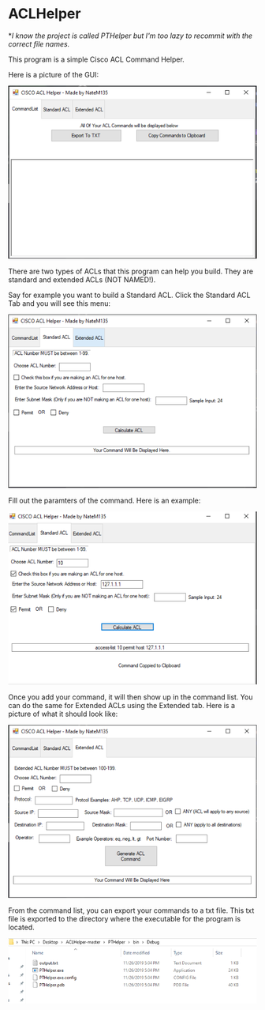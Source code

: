 # ACLHelper 

**I know the project is called PTHelper but I'm too lazy to recommit with the correct file names.*

This program is a simple Cisco ACL Command Helper. 

Here is a picture of the GUI:

![GUI](Pictures/commandlist.PNG)
  
  
  
There are two types of ACLs that this program can help you build. They are standard and extended ACLs (NOT NAMED!).

Say for example you want to build a Standard ACL. Click the Standard ACL Tab and you will see this menu:

![StandardMenu](Pictures/standard.PNG)



Fill out the paramters of the command. Here is an example: 

![StandardExample](Pictures/standard_example.PNG)

Once you add your command, it will then show up in the command list. You can do the same for Extended ACLs using the Extended tab. Here is a picture of what it should look like:

![ExtendedMenu](Pictures/extended.PNG)

From the command list, you can export your commands to a txt file. This txt file is exported to the directory where the executable for the program is located. 

![OutputExample](Pictures/output.PNG)
